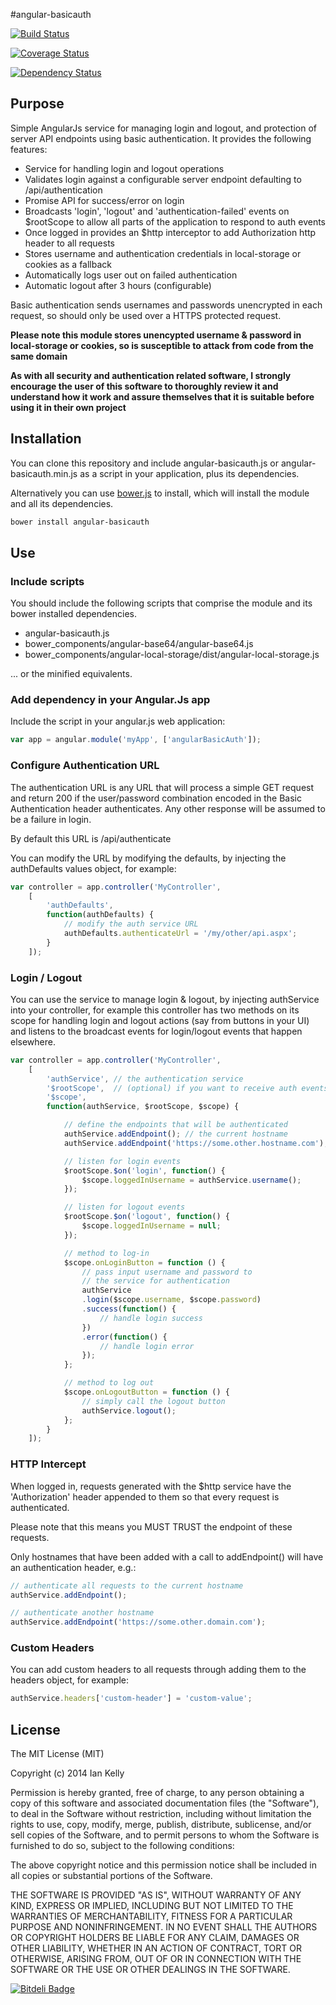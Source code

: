 #angular-basicauth

[![Build Status](https://travis-ci.org/iandotkelly/angular-basicauth.svg?branch=master)](https://travis-ci.org/iandotkelly/angular-basicauth)

[![Coverage Status](https://img.shields.io/coveralls/iandotkelly/angular-basicauth.svg)](https://coveralls.io/r/iandotkelly/angular-basicauth?branch=master)

[![Dependency Status](https://gemnasium.com/iandotkelly/angular-basicauth.svg)](https://gemnasium.com/iandotkelly/angular-basicauth)

## Purpose
Simple AngularJs service for managing login and logout, and protection
of server API endpoints using basic authentication. It provides
the following features:

- Service for handling login and logout operations
- Validates login against a configurable server endpoint
defaulting to /api/authentication
- Promise API for success/error on login
- Broadcasts 'login', 'logout' and 'authentication-failed' events on $rootScope
to allow all parts of the application to respond to auth events
- Once logged in provides an $http interceptor to add Authorization http header
to all requests
- Stores username and authentication credentials in local-storage or
cookies as a fallback
- Automatically logs user out on failed authentication
- Automatic logout after 3 hours (configurable)

Basic authentication sends usernames and passwords unencrypted in each request, so
should only be used over a HTTPS protected request.

**Please note this module stores unencypted username & password in local-storage or cookies, so is
susceptible to attack from code from the same domain**

**As with all security and authentication related software, I strongly encourage the user of this
software to thoroughly review it and understand how it work and assure themselves that it is
suitable before using it in their own project**



## Installation

You can clone this repository and include angular-basicauth.js or
angular-basicauth.min.js as a script in your application, plus its dependencies.

Alternatively you can use [bower.js](http://bower.io/) to install, which will install the
module and all its dependencies.

```sh
bower install angular-basicauth
```
## Use

### Include scripts

You should include the following scripts that comprise the module
and its bower installed dependencies.

 * angular-basicauth.js
 * bower_components/angular-base64/angular-base64.js
 * bower_components/angular-local-storage/dist/angular-local-storage.js

... or the minified equivalents.

### Add dependency in your Angular.Js app

Include the script in your angular.js web application:

```javascript
var app = angular.module('myApp', ['angularBasicAuth']);
```

### Configure Authentication URL

The authentication URL is any URL that will process a simple
GET request and return 200 if the user/password combination
encoded in the Basic Authentication header authenticates.
Any other response will be assumed to be a failure in login.

By default this URL is /api/authenticate

You can modify the URL by modifying the defaults, by injecting the
authDefaults values object, for example:

```javascript
var controller = app.controller('MyController',
	[
		'authDefaults',
		function(authDefaults) {
			// modify the auth service URL
			authDefaults.authenticateUrl = '/my/other/api.aspx';
		}
	]);
```

### Login / Logout

You can use the service to manage login & logout, by injecting
authService into your controller, for example this controller has
two methods on its scope for handling login and logout actions (say
from buttons in your UI) and listens to the broadcast events for
login/logout events that happen elsewhere.


```javascript
var controller = app.controller('MyController',
	[
		'authService', // the authentication service
		'$rootScope',  // (optional) if you want to receive auth events
		'$scope',
		function(authService, $rootScope, $scope) {

			// define the endpoints that will be authenticated
			authService.addEndpoint(); // the current hostname
			authService.addEndpoint('https://some.other.hostname.com');

			// listen for login events
			$rootScope.$on('login', function() {
				$scope.loggedInUsername = authService.username();
			});

			// listen for logout events
			$rootScope.$on('logout', function() {
				$scope.loggedInUsername = null;
			});

			// method to log-in
			$scope.onLoginButton = function () {
				// pass input username and password to
				// the service for authentication
				authService
				.login($scope.username, $scope.password)
				.success(function() {
					// handle login success
				})
				.error(function() {
					// handle login error
				});
			};

			// method to log out
			$scope.onLogoutButton = function () {
				// simply call the logout button
				authService.logout();
			};
		}
	]);
```

### HTTP Intercept

When logged in, requests generated with the $http service
have the 'Authorization' header appended to them so that
every request is authenticated.  

Please note that this means you MUST TRUST the endpoint of
these requests.

Only hostnames that have been added with a call to addEndpoint()
will have an authentication header, e.g.:

```javascript
// authenticate all requests to the current hostname
authService.addEndpoint();

// authenticate another hostname
authService.addEndpoint('https://some.other.domain.com');
```

### Custom Headers

You can add custom headers to all requests through adding them
to the headers object, for example:

```javascript
authService.headers['custom-header'] = 'custom-value';
```

## License

The MIT License (MIT)

Copyright (c) 2014 Ian Kelly

Permission is hereby granted, free of charge, to any person obtaining a copy
of this software and associated documentation files (the "Software"), to deal
in the Software without restriction, including without limitation the rights
to use, copy, modify, merge, publish, distribute, sublicense, and/or sell
copies of the Software, and to permit persons to whom the Software is
furnished to do so, subject to the following conditions:

The above copyright notice and this permission notice shall be included in all
copies or substantial portions of the Software.

THE SOFTWARE IS PROVIDED "AS IS", WITHOUT WARRANTY OF ANY KIND, EXPRESS OR
IMPLIED, INCLUDING BUT NOT LIMITED TO THE WARRANTIES OF MERCHANTABILITY,
FITNESS FOR A PARTICULAR PURPOSE AND NONINFRINGEMENT. IN NO EVENT SHALL THE
AUTHORS OR COPYRIGHT HOLDERS BE LIABLE FOR ANY CLAIM, DAMAGES OR OTHER
LIABILITY, WHETHER IN AN ACTION OF CONTRACT, TORT OR OTHERWISE, ARISING FROM,
OUT OF OR IN CONNECTION WITH THE SOFTWARE OR THE USE OR OTHER DEALINGS IN THE
SOFTWARE.


[![Bitdeli Badge](https://d2weczhvl823v0.cloudfront.net/iandotkelly/angular-basicauth/trend.png)](https://bitdeli.com/free "Bitdeli Badge")

